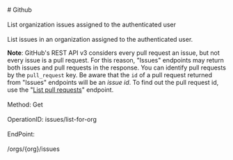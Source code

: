 <br>#     Github</br>
<br>List organization issues assigned to the authenticated user</br>
<br>List issues in an organization assigned to the authenticated user.

**Note**: GitHub's REST API v3 considers every pull request an issue, but not every issue is a pull request. For this
reason, "Issues" endpoints may return both issues and pull requests in the response. You can identify pull requests by
the `pull_request` key. Be aware that the `id` of a pull request returned from "Issues" endpoints will be an _issue id_. To find out the pull
request id, use the "[List pull requests](https://developer.github.com/v3/pulls/#list-pull-requests)" endpoint.</br>
<br>Method: Get</br>
<br>OperationID: issues/list-for-org</br>
<br>EndPoint:</br>
<br>/orgs/{org}/issues</br>

